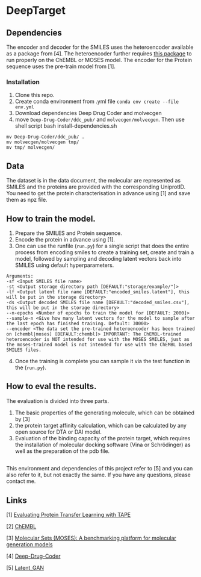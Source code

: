 # DeepTarget

## Dependencies

The encoder and decoder for the SMILES uses the heteroencoder available as a package from [4]. The heteroencoder further requires [this package](https://github.com/EBjerrum/molvecgen) to run properly on the ChEMBL or MOSES model. 
The encoder for the Protein sequence uses the pre-train model from [1].

### Installation

1. Clone this repo.
1. Create conda environment from .yml file `conda env create --file env.yml`
1. Download dependencies Deep Drug Coder and molvecgen
1. move `Deep-Drug-Coder/ddc_pub/` and `molvecgen/molvecgen`. Then use shell script bash install-dependencies.sh 


```
mv Deep-Drug-Coder/ddc_pub/ .
mv molvecgen/molvecgen tmp/
mv tmp/ molvecgen/
```

## Data
The dataset is in the data document, the molecular are represented as SMILES and the proteins are provided with the corresponding UniprotID.
You need to get the protein characterisation in advance using [1] and save them as npz file.

## How to train the model.

1. Prepare the SMILES and Protein sequence. 
1. Encode the protein in advance using [1].
1. One can use the runfile (`run.py`) for a single script that does the entire process from encoding smiles to create a training set, create and train a model, followed by sampling and decoding latent vectors back into SMILES using default hyperparameters. 
```
Arguments:
-sf <Input SMILES file name>
-st <Output storage directory path [DEFAULT:"storage/example/"]>
-lf <Output latent file name [DEFAULT:"encoded_smiles.latent"], this will be put in the storage directory>
-ds <Output decoded SMILES file name [DEFAULT:"decoded_smiles.csv"], this will be put in the storage directory>
--n-epochs <Number of epochs to train the model for [DEFAULT: 2000]>
--sample-n <Give how many latent vectors for the model to sample after the last epoch has finished training. Default: 30000>
--encoder <The data set the pre-trained heteroencoder has been trained on [chembl|moses] [DEFAULT:chembl]> IMPORTANT: The ChEMBL-trained heteroencoder is NOT intended for use with the MOSES SMILES, just as the moses-trained model is not intended for use with the ChEMBL based SMILES files.
```

4. Once the training is complete you can sample it via the test function in the (`run.py`).

## How to eval the results.
The evaluation is divided into three parts.

1. The basic properties of the generating molecule, which can be obtained by [3]
1. the protein target affinity calculation, which can be calculated by any open source for DTA or DAI model.
1. Evaluation of the binding capacity of the protein target, which requires the installation of  molecular docking software (Vina or Schrödinger) as well as the preparation of the pdb file.



## 
This environment and dependencies of this project refer to [5] and you can also refer to it, but not exactly the same.
If you have any questions, please contact me.

## Links
[1] [Evaluating Protein Transfer Learning with TAPE](https://github.com/songlab-cal/tape)

[2] [ChEMBL](https://www.ebi.ac.uk/chembl/)

[3] [Molecular Sets (MOSES): A benchmarking platform for molecular generation models](https://github.com/molecularsets/moses)

[4] [Deep-Drug-Coder](https://github.com/pcko1/Deep-Drug-Coder)

[5] [Latent_GAN](https://github.com/Dierme/latent-gan)


